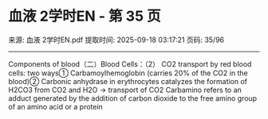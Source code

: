 # 血液 2学时EN - 第 35 页

来源: 血液 2学时EN.pdf
提取时间: 2025-09-18 03:17:21
页码: 35/96

---

Components of blood（二）Blood Cells：（2） CO2 transport by red blood cells: two ways① Carbamoylhemoglobin (carries 20% of the CO2 in the blood)② Carbonic anhydrase in erythrocytes catalyzes the formation of H2CO3 from CO2 and H2O → transport of CO2
Carbamino refers to an adduct generated by the addition of carbon dioxide to the free amino group of an amino acid or a protein